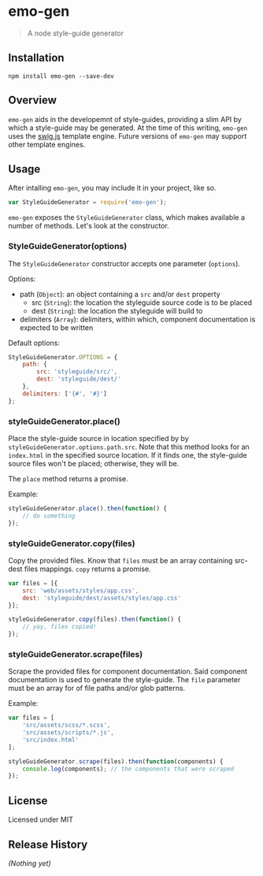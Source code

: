 # emo-gen

> A node style-guide generator

## Installation

```shell
npm install emo-gen --save-dev
```

## Overview

`emo-gen` aids in the developemnt of style-guides, providing a slim API by which a style-guide may be generated. At the time of this writing, `emo-gen` uses the [swig.js](http://paularmstrong.github.io/swig/) template engine. Future versions of `emo-gen` may support other template engines.

## Usage

After intalling `emo-gen`, you may include it in your project, like so.

```javascript
var StyleGuideGenerator = require('emo-gen');
```

`emo-gen` exposes the `StyleGuideGenerator` class, which makes available a number of methods. Let's look at the constructor.

### StyleGuideGenerator(options)

The `StyleGuideGenerator` constructor accepts one parameter (`options`).

Options:

- path (`Object`): an object containing a `src` and/or `dest` property
    - src (`String`): the location the styleguide source code is to be placed
    - dest (`String`): the location the styleguide will build to
- delimiters (`Array`): delimiters, within which, component documentation is expected to be written

Default options:

```javascript
StyleGuideGenerator.OPTIONS = {
    path: {
        src: 'styleguide/src/',
        dest: 'styleguide/dest/'
    },
    delimiters: ['{#', '#}']
};
```

### styleGuideGenerator.place()

Place the style-guide source in location specified by by `styleGuideGenerator.options.path.src`. Note that this method looks for an `index.html` in the specified source location. If it finds one, the style-guide source files won't be placed; otherwise, they will be.

The `place` method returns a promise.

Example:

```javascript
styleGuideGenerator.place().then(function() {
    // do something
});
```

### styleGuideGenerator.copy(files)

Copy the provided files. Know that `files` must be an array containing src-dest files mappings. `copy` returns a promise.

```javascript
var files = [{
    src: 'web/assets/styles/app.css',
    dest: 'styleguide/dest/assets/styles/app.css'
}];

styleGuideGenerator.copy(files).then(function() {
    // yay, files copied!
});
```

### styleGuideGenerator.scrape(files)

Scrape the provided files for component documentation. Said component documentation is used to generate the style-guide. The `file` parameter must be an array for of file paths and/or glob patterns.

Example:

```javascript
var files = [
    'src/assets/scss/*.scss',
    'src/assets/scripts/*.js',
    'src/index.html'
];

styleGuideGenerator.scrape(files).then(function(components) {
    console.log(components); // the components that were scraped
});
```

## License

Licensed under MIT

## Release History
_(Nothing yet)_
